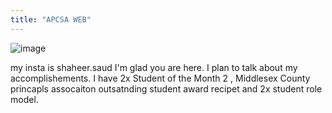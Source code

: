 ```yaml
---
title: "APCSA WEB"
---
```

![image](https://user-images.githubusercontent.com/88113145/172909754-8e433050-6d1d-4eab-b260-fec0c6c55bc5.png)

my insta is shaheer.saud
I'm glad you are here. I plan to talk about my accomplishements. I have 2x Student of the Month 2 , Middlesex County princapls assocaiton outsatnding student award recipet and 2x student role model. 
